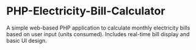 # PHP-Electricity-Bill-Calculator
A simple web-based PHP application to calculate monthly electricity bills based on user input (units consumed). Includes real-time bill display and basic UI design.
